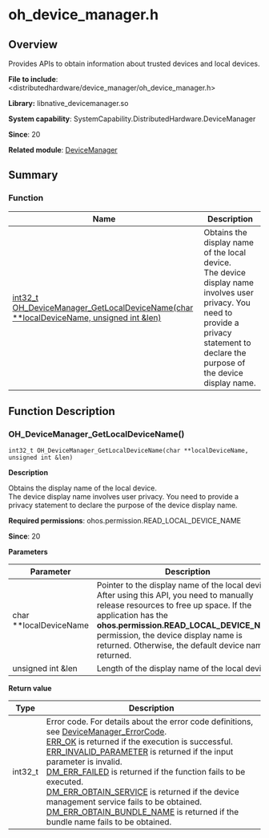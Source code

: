 # oh_device_manager.h

## Overview

Provides APIs to obtain information about trusted devices and local devices.

**File to include**: <distributedhardware/device_manager/oh_device_manager.h>

**Library:** libnative_devicemanager.so

**System capability**: SystemCapability.DistributedHardware.DeviceManager

**Since**: 20

**Related module**: [DeviceManager](capi-devicemanager.md)

## Summary

### Function

| Name| Description|
| -- | -- |
| [int32_t OH_DeviceManager_GetLocalDeviceName(char **localDeviceName, unsigned int &len)](#oh_devicemanager_getlocaldevicename) | Obtains the display name of the local device.<br>The device display name involves user privacy. You need to provide a privacy statement to declare the purpose of the device display name.|

## Function Description

### OH_DeviceManager_GetLocalDeviceName()

```
int32_t OH_DeviceManager_GetLocalDeviceName(char **localDeviceName, unsigned int &len)
```

**Description**

Obtains the display name of the local device.<br>The device display name involves user privacy. You need to provide a privacy statement to declare the purpose of the device display name.

**Required permissions**: ohos.permission.READ_LOCAL_DEVICE_NAME

**Since**: 20


**Parameters**

| Parameter| Description|
| -- | -- |
| char **localDeviceName | Pointer to the display name of the local device. After using this API, you need to manually release resources to free up space. If the application has the **ohos.permission.READ_LOCAL_DEVICE_NAME** permission, the device display name is returned. Otherwise, the default device name is returned.|
| unsigned int &len | Length of the display name of the local device.|

**Return value**

| Type| Description                                                                                                                                                                                                                                                                                                                                                                          |
| -- |------------------------------------------------------------------------------------------------------------------------------------------------------------------------------------------------------------------------------------------------------------------------------------------------------------------------------------------------------------------------------|
| int32_t | Error code. For details about the error code definitions, see [DeviceManager_ErrorCode](capi-oh-device-manager-err-code-h.md#devicemanager_errorcode).<br>         [ERR_OK](capi-oh-device-manager-err-code-h.md#devicemanager_errorcode) is returned if the execution is successful.<br>         [ERR_INVALID_PARAMETER](capi-oh-device-manager-err-code-h.md#devicemanager_errorcode) is returned if the input parameter is invalid.<br>         [DM_ERR_FAILED](capi-oh-device-manager-err-code-h.md#devicemanager_errorcode) is returned if the function fails to be executed.<br>         [DM_ERR_OBTAIN_SERVICE](capi-oh-device-manager-err-code-h.md#devicemanager_errorcode) is returned if the device management service fails to be obtained.<br>         [DM_ERR_OBTAIN_BUNDLE_NAME](capi-oh-device-manager-err-code-h.md#devicemanager_errorcode) is returned if the bundle name fails to be obtained.|
